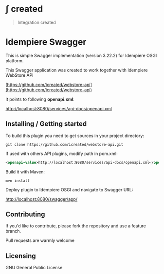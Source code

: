# &int; created
> Integration created

# Idempiere Swagger
> 

This is simple Swagger implementation (version 3.22.2) for Idempiere OSGI platform.

This Swagger application was created to work together with Idempiere WebStore API

[https://github.com/icreated/webstore-api](https://github.com/icreated/webstore-api)

It points to following **openapi.xml**:

[http://localhost:8080/services/api-docs/openapi.xml](http://localhost:8080/services/api-docs/openapi.xml)


## Installing / Getting started

To build this plugin you need to get sources in your project directory:

```shell
git clone https://github.com/icreated/webstore-api.git
```

If used with others API plugins, modify path in pom.xml:

```xml
<openapi-value>http://localhost:8080/services/api-docs/openapi.xml</openapi-value>
```

Build it with Maven:

```shell
mvn install
```

Deploy plugin to Idempiere OSGI and navigate to Swagger URL:

[http://localhost:8080/swagger/app/](http://localhost:8080/swagger/app/)

## Contributing

If you'd like to contribute, please fork the repository and use a feature
branch. 

Pull requests are warmly welcome


## Licensing

GNU General Public License
